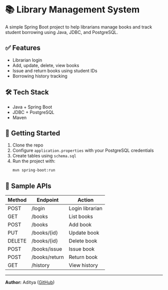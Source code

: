 # 📚 Library Management System

A simple Spring Boot project to help librarians manage books and track student borrowing using Java, JDBC, and PostgreSQL.

## ✅ Features
- Librarian login
- Add, update, delete, view books
- Issue and return books using student IDs
- Borrowing history tracking

## 🛠 Tech Stack
- Java + Spring Boot
- JDBC + PostgreSQL
- Maven

## 🚀 Getting Started
1. Clone the repo
2. Configure `application.properties` with your PostgreSQL credentials
3. Create tables using `schema.sql`
4. Run the project with:
   ```bash
   mvn spring-boot:run
   ```

## 🔗 Sample APIs
| Method | Endpoint         | Action           |
|--------|------------------|------------------|
| POST   | /login           | Login librarian  |
| GET    | /books           | List books       |
| POST   | /books           | Add book         |
| PUT    | /books/{id}      | Update book      |
| DELETE | /books/{id}      | Delete book      |
| POST   | /books/issue     | Issue book       |
| POST   | /books/return    | Return book      |
| GET    | /history         | View history     |

---

**Author:** Aditya ([GitHub](https://github.com/adicpp))
